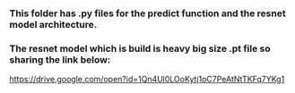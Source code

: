 


### This folder has .py files for the predict function and the resnet model architecture.

### The resnet model which is build is heavy big size  .pt file so sharing the link below:
https://drive.google.com/open?id=1Qn4Ul0LOoKytj1oC7PeAtNtTKFq7YKg1
